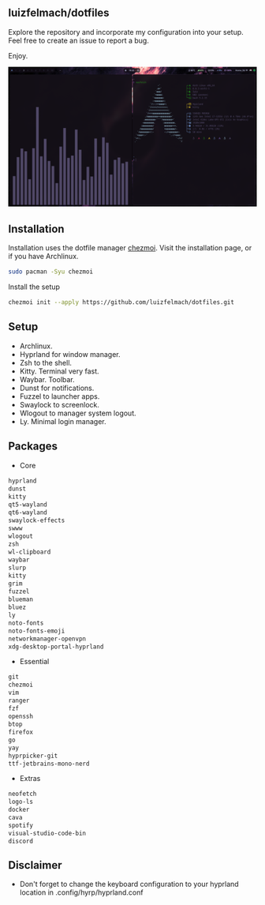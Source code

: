 ## luizfelmach/dotfiles

Explore the repository and incorporate my configuration into your setup. Feel free to create an issue to report a bug.

Enjoy.

![screenshot](/assets/preview.png)


## Installation

Installation uses the dotfile manager [chezmoi](https://www.chezmoi.io/). Visit the installation page, or if you have Archlinux.

```bash
sudo pacman -Syu chezmoi
```

Install the setup

```bash
chezmoi init --apply https://github.com/luizfelmach/dotfiles.git
```

## Setup

- Archlinux.
- Hyprland for window manager.
- Zsh to the shell.
- Kitty. Terminal very fast.
- Waybar. Toolbar.
- Dunst for notifications.
- Fuzzel to launcher apps.
- Swaylock to screenlock.
- Wlogout to manager system logout.
- Ly. Minimal login manager.


## Packages

- Core

```
hyprland
dunst
kitty
qt5-wayland
qt6-wayland
swaylock-effects
swww
wlogout
zsh
wl-clipboard
waybar
slurp
kitty
grim
fuzzel
blueman
bluez
ly
noto-fonts
noto-fonts-emoji
networkmanager-openvpn
xdg-desktop-portal-hyprland
```

- Essential

```
git
chezmoi
vim
ranger
fzf
openssh
btop
firefox
go
yay
hyprpicker-git
ttf-jetbrains-mono-nerd
```

- Extras

```
neofetch
logo-ls
docker
cava
spotify
visual-studio-code-bin
discord
```

## Disclaimer

- Don't forget to change the keyboard configuration to your hyprland location in .config/hyrp/hyprland.conf
